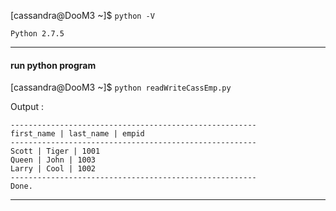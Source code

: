 [cassandra@DooM3 ~]$ `python -V`
```
Python 2.7.5
```

---

#### run python program

[cassandra@DooM3 ~]$ `python readWriteCassEmp.py`

Output :
```
-------------------------------------------------------
first_name | last_name | empid
-------------------------------------------------------
Scott | Tiger | 1001
Queen | John | 1003
Larry | Cool | 1002
-------------------------------------------------------
Done.
```

---

